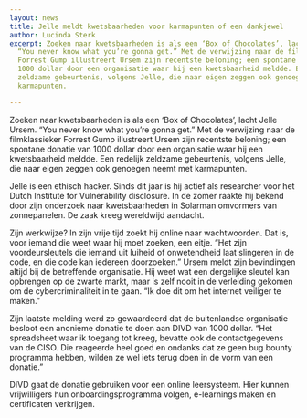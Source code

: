 ```yaml
---
layout: news
title: Jelle meldt kwetsbaarheden voor karmapunten of een dankjewel
author: Lucinda Sterk
excerpt: Zoeken naar kwetsbaarheden is als een ‘Box of Chocolates’, lacht Jelle Ursem.
  “You never know what you’re gonna get.” Met de verwijzing naar de filmklassieker
  Forrest Gump illustreert Ursem zijn recentste beloning; een spontane donatie van
  1000 dollar door een organisatie waar hij een kwetsbaarheid meldde. Een redelijk
  zeldzame gebeurtenis, volgens Jelle, die naar eigen zeggen ook genoegen neemt met
  karmapunten.

---
```

Zoeken naar kwetsbaarheden is als een ‘Box of Chocolates’, lacht Jelle Ursem. “You never know what you’re gonna get.” Met de verwijzing naar de filmklassieker Forrest Gump illustreert Ursem zijn recentste beloning; een spontane donatie van 1000 dollar door een organisatie waar hij een kwetsbaarheid meldde. Een redelijk zeldzame gebeurtenis, volgens Jelle, die naar eigen zeggen ook genoegen neemt met karmapunten.

Jelle is een ethisch hacker. Sinds dit jaar is hij actief als researcher voor het Dutch Institute for Vulnerability disclosure. In de zomer raakte hij bekend door zijn onderzoek naar kwetsbaarheden in Solarman omvormers van zonnepanelen. De zaak kreeg wereldwijd aandacht.

Zijn werkwijze? In zijn vrije tijd zoekt hij online naar wachtwoorden. Dat is, voor iemand die weet waar hij moet zoeken, een eitje. “Het zijn voordeursleutels die iemand uit luiheid of onwetendheid laat slingeren in de code, en die code kan iedereen doorzoeken.” Ursem meldt zijn bevindingen altijd bij de betreffende organisatie. Hij weet wat een dergelijke sleutel kan opbrengen op de zwarte markt, maar is zelf nooit in de verleiding gekomen om de cybercriminaliteit in te gaan. “Ik doe dit om het internet veiliger te maken.”

Zijn laatste melding werd zo gewaardeerd dat de buitenlandse organisatie besloot een anonieme donatie te doen aan DIVD van 1000 dollar. “Het spreadsheet waar ik toegang tot kreeg, bevatte ook de contactgegevens van de CISO. Die reageerde heel goed en ondanks dat ze geen bug bounty programma hebben, wilden ze wel iets terug doen in de vorm van een donatie.”

DIVD gaat de donatie gebruiken voor een online leersysteem. Hier kunnen vrijwilligers hun onboardingsprogramma volgen, e-learnings maken en certificaten verkrijgen.
